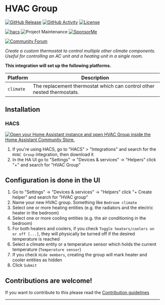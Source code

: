 # HVAC Group

[![GitHub Release][releases-shield]][releases]
[![GitHub Activity][commits-shield]][commits]
[![License][license-shield]](LICENSE)

[![hacs][hacsbadge]][hacs]
![Project Maintenance][maintenance-shield]
[![SponsorMe][sponsormebadge]][sponsorme]

<!-- [![Discord][discord-shield]][discord] -->

[![Community Forum][forum-shield]][forum]

_Create a custom thermostat to control multiple other climate components. Useful for controlling an AC unit and a heating unit in a single room._

**This integration will set up the following platforms.**

| Platform  | Description                                                            |
| --------- | ---------------------------------------------------------------------- |
| `climate` | The replacement thermostat which can control other nested thermostats. |

## Installation

### HACS

[![Open your Home Assistant instance and open HVAC Group inside the Home Assistant Community Store.](https://my.home-assistant.io/badges/hacs_repository.svg)](https://my.home-assistant.io/redirect/hacs_repository/?owner=tetele&repository=hvac_group&category=Integration)

1. If you're using HACS, go to "HACS" > "Integrations" and search for the `HVAC Group` integration, then download it
1. In the HA UI go to "Settings" -> "Devices & services" -> "Helpers" click "+" and search for "HVAC Group"

## Configuration is done in the UI

1. Go to "Settings" -> "Devices & services" -> "Helpers" click "+ Create helper" and search for "HVAC group"
1. Name your new HVAC group. Something like `Bedroom climate`
1. Select one or more heating entities (e.g. the radiators and the electric heater in the bedroom)
1. Select one or more cooling entities (e.g. the air conditioning in the bedroom)
1. For both heaters and coolers, if you check `Toggle heaters/coolers on or off [...]`, they will physically be turned off if the desired temperature is reached
1. Select a climate entity or a temperature sensor which holds the current temperature (`Temperature sensor`)
1. If you check `Hide members`, creating the group will mark heater and cooler entities as hidden
1. Click `Submit`

## Contributions are welcome!

If you want to contribute to this please read the [Contribution guidelines](CONTRIBUTING.md)

---

[hvac_group]: https://github.com/tetele/hvac_group
[buymecoffee]: https://www.buymeacoffee.com/t3t3l3
[buymecoffeebadge]: https://img.shields.io/badge/buy%20me%20a%20coffee-donate-yellow.svg?style=for-the-badge
[sponsorme]: https://github.com/sponsors/tetele/
[sponsormebadge]: https://img.shields.io/badge/sponsor%20me-donate-yellow.svg?style=for-the-badge
[commits-shield]: https://img.shields.io/github/commit-activity/y/tetele/hvac_group.svg?style=for-the-badge
[commits]: https://github.com/tetele/hvac_group/commits/main
[hacs]: https://github.com/hacs/integration
[hacsbadge]: https://img.shields.io/badge/HACS-Default-orange.svg?style=for-the-badge

<!-- [discord]: https://discord.gg/Qa5fW2R -->
<!-- [discord-shield]: https://img.shields.io/discord/330944238910963714.svg?style=for-the-badge -->
<!-- [exampleimg]: example.png -->

[forum-shield]: https://img.shields.io/badge/community-forum-brightgreen.svg?style=for-the-badge
[forum]: https://community.home-assistant.io/
[license-shield]: https://img.shields.io/github/license/tetele/hvac_group.svg?style=for-the-badge
[maintenance-shield]: https://img.shields.io/badge/maintainer-Tudor%20Sandu%20%40tetele-blue.svg?style=for-the-badge
[releases-shield]: https://img.shields.io/github/release/tetele/hvac_group.svg?style=for-the-badge
[releases]: https://github.com/tetele/hvac_group/releases
